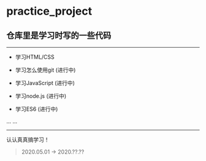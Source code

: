 # practice_project

## 仓库里是学习时写的一些代码 

---

   +  学习HTML/CSS

   +  学习怎么使用git (进行中) 

   +  学习JavaScript (进行中)

   +  学习node.js (进行中)

   +  学习ES6 (进行中)

 ... ... 

--- 

 认认真真搞学习！

 >2020.05.01 -> 2020.??.?? 
